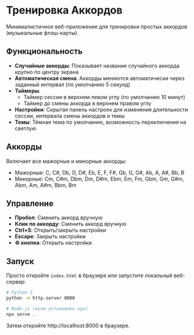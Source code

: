 # Тренировка Аккордов

Минималистичное веб-приложение для тренировки простых аккордов (музыкальные флэш-карты).

## Функциональность

- **Случайные аккорды**: Показывает название случайного аккорда крупно по центру экрана
- **Автоматическая смена**: Аккорды меняются автоматически через заданный интервал (по умолчанию 5 секунд)
- **Таймеры**: 
  - Таймер сессии в верхнем левом углу (по умолчанию 10 минут)
  - Таймер до смены аккорда в верхнем правом углу
- **Настройки**: Скрытая панель настроек для изменения длительности сессии, интервала смены аккордов и темы
- **Темы**: Тёмная тема по умолчанию, возможность переключения на светлую

## Аккорды

Включает все мажорные и минорные аккорды:
- Мажорные: C, C#, Db, D, D#, Eb, E, F, F#, Gb, G, G#, Ab, A, A#, Bb, B
- Минорные: Cm, C#m, Dbm, Dm, D#m, Ebm, Em, Fm, Gbm, Gm, G#m, Abm, Am, A#m, Bbm, Bm

## Управление

- **Пробел**: Сменить аккорд вручную
- **Клик по аккорду**: Сменить аккорд вручную
- **Ctrl+S**: Открыть/закрыть настройки
- **Escape**: Закрыть настройки
- **⚙️ кнопка**: Открыть настройки

## Запуск

Просто откройте `index.html` в браузере или запустите локальный веб-сервер:

```bash
# Python 3
python -m http.server 8000

# Node.js (если установлен npx)
npx serve .
```

Затем откройте http://localhost:8000 в браузере.
